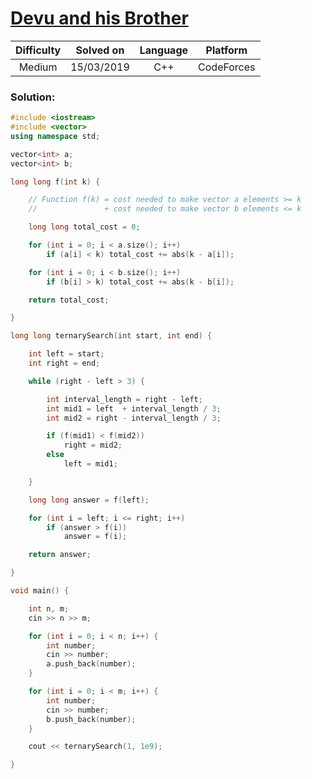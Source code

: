# [Devu and his Brother](https://codeforces.com/contest/439/problem/D)

| Difficulty | Solved on  | Language   | Platform   |
| :--------: | :--------: | :--------: | :--------: |
| Medium     | 15/03/2019 | C++        | CodeForces |

### Solution:

```c++
#include <iostream>
#include <vector>
using namespace std;

vector<int> a;
vector<int> b;

long long f(int k) {

    // Function f(k) = cost needed to make vector a elements >= k
    //               + cost needed to make vector b elements <= k

    long long total_cost = 0;

    for (int i = 0; i < a.size(); i++)
        if (a[i] < k) total_cost += abs(k - a[i]);

    for (int i = 0; i < b.size(); i++)
        if (b[i] > k) total_cost += abs(k - b[i]);

    return total_cost;

}

long long ternarySearch(int start, int end) {

    int left = start;
    int right = end;

    while (right - left > 3) {

        int interval_length = right - left;
        int mid1 = left  + interval_length / 3;
        int mid2 = right - interval_length / 3;

        if (f(mid1) < f(mid2))
            right = mid2;
        else
            left = mid1;

    }

    long long answer = f(left);

    for (int i = left; i <= right; i++)
        if (answer > f(i))
            answer = f(i);

    return answer;

}

void main() {

    int n, m;
    cin >> n >> m;

    for (int i = 0; i < n; i++) {
        int number;
        cin >> number;
        a.push_back(number);
    }

    for (int i = 0; i < m; i++) {
        int number;
        cin >> number;
        b.push_back(number);
    }

    cout << ternarySearch(1, 1e9);

}
```